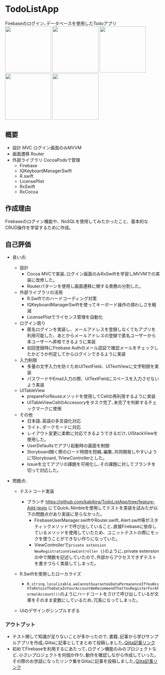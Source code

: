# TodoListApp
Firebaseのログイン､データベースを使用したTodoアプリ  
<img width="150" src="https://github.com/user-attachments/assets/300cf866-61bf-4520-8c00-f5e68da5dd12">
<img width="150" src="https://github.com/user-attachments/assets/bf73a9b9-4b11-4790-8c8f-6779ee3f5bfb">
<img width="150" src="https://github.com/user-attachments/assets/bf8164b3-db3b-4f43-a364-2ac489527ede">
<img width="150" src="https://github.com/user-attachments/assets/12b6d9c0-4620-4a24-a298-c0be2717a84e">
<img width="150" src="https://github.com/user-attachments/assets/278bc3a5-afad-4a79-9989-308ecab2f191">


## 概要

* 設計 MVC  ログイン画面のみMVVM
* 画面遷移 Router  
* 外部ライブラリ  CocoaPodsで管理
    - Firebase
    - IQKeyboardManagerSwift
    - R.swift
    - LicensePlist
    - RxSwift
    - RxCocoa
## 作成理由
Firebaseのログイン機能や、NoSQLを使用してみたかったこと、基本的なCRUD操作を学習するために作成。　　　

## 自己評価
- 良い点:
	-  設計
		- Cocoa MVCで実装､ログイン画面のみRxSwiftを学習しMVVMでの実装に改修した。
		- Routerパターンを使用し画面遷移に関する責務の分割した｡
	- 外部ライブラリの活用
		- R.Swiftでのハードコーディング対策
		- IQKeyboardManagerSwiftを使ってキーボード操作の煩わしさを軽減
		- LicensePlistでライセンス管理を自動化
	- ログイン周り
		- 匿名ログインを実装し、メールアドレスを登録しなくてもアプリを利用可能した、あとからメールアドレスの登録で匿名ユーザーから本ユーザーへ昇格できるように実装
		- 初回登録時にFirebase Authのメール認証で確認メールをチェックしたかどうか判定してからログインできるように実装
	- 入力制限
		- 多量の文字入力を防ぐためUITextField、UITextViewに文字制限を実装
		- パスワードやEmail入力の際、UITextFieldにスペースを入力させないよう実装
	- UITableView
		- prepareForReuseメソッドを使用してCellの再利用するように実装
		- UITableViewCellのAccessoryをタスク完了､未完了を判断するチェックマークに使用
	- その他
		- 日本語､英語の多言語化対応
		- ライト､ダークモードに対応
		- レイアウト変更に柔軟に対応できるようできるだけ､UIStackViewを使用した｡
		- UserDefaultsでアプリ起動時の画面を制御
		- Storyboard開く際のロード時間を短縮､編集､共同開発しやすいように1Storyboard, 1ViewControllerとした｡
		- issueを立てアプリの課題を可視化し､その課題に対してブランチを切って対応した｡

- 問題点:
	- テストコード実装
		- ブランチ https://github.com/kabikira/TodoListApp/tree/feature-Add-tests にてQuick､Nimbleを使用してテストを実装を試みたが以下の問題点があり実装に至らなかった｡
			-  FirebaseUserManager.swiftやRouter.swift､Alert.swift等がスタティックメソッドで呼び出していること､直接Firebaseに依存しているメソッドを使用していたため、ユニットテストの際にモックを使うことができない作りになっていた｡
			- ViewControllerで```private extension NewRegistrationViewController {}```のように､private extensionの中で関数を記述していたので､外部からアクセスできずテストを書きづらく実装してしまった｡
	
	- R.Swiftを使用したローカライズ
		- ```R.string.localizable.weCannotGuaranteeDataPermanenceIfYouWishToRetainTheDataInYourAccountWeRecommendThatYouRegisterForAFormalAccount())```のようにハードコートをさけて呼び出しているが文章をそのまま変数にしているため､冗長になってしまった｡
		
	- UIのデザインがシンプルすぎる

### アウトプット

- テスト関して知識が足りないことが多かったので､書籍､記事から学びサンプルアプリを作成｡Qiitaに記事としてまとめて投稿しました｡[Qiita記事リンク](https://qiita.com/Imael/items/75aac8aeff1a310261da) 
- 初めてFirebaseを利用するにあたって､ログイン機能のみのプロジェクトなど､小さいプロジェクトを何個か作り､動作を確認しながら作成していった｡その際のお世話になったリンク集をQiitaに記事を投稿しました｡[Qiita記事リンク](https://qiita.com/Imael/items/b733ac37c7239a42786b) 

